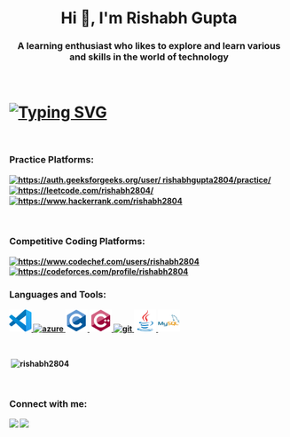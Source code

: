 <h1 align="center">Hi 👋, I'm <b>Rishabh Gupta</h1>
<h3 align="center">A learning enthusiast who likes to explore and learn various and skills in the world of technology</h3>

<br>

# [![Typing SVG](https://readme-typing-svg.herokuapp.com?size=35&color=%23F7E727&center=true&width=1000&lines=I'm+an+aspiring+Developer;I'm+a+Competitive+Programmer;I'm+a+Learning+Enthusiast;I'm+an+Explorer)](https://git.io/typing-svg)
<br>

<h3 align="left"><b>Practice Platforms:</h3> <p align="left"> <a
href="https://auth.geeksforgeeks.org/user/https://auth.geeksforgeeks.org/user/rishabhgupta2804/practice/"
target="blank"><img align="center"
src="https://raw.githubusercontent.com/rahuldkjain/github-profile-readme-generator/master/src/images/icons/Social/geeks-for-geeks.svg"
alt="https://auth.geeksforgeeks.org/user/ rishabhgupta2804/practice/"
height="30" width="40" /></a> <a
href="https://www.leetcode.com/https://leetcode.com/rishabh2804/"
target="blank"><img align="center"
src="https://raw.githubusercontent.com/rahuldkjain/github-profile-readme-generator/master/src/images/icons/Social/leet-code.svg"
alt="https://leetcode.com/rishabh2804/" height="30" width="40" /></a> <a
href="https://www.hackerrank.com/https://www.hackerrank.com/rishabh2804"
target="blank"><img align="center"
src="https://raw.githubusercontent.com/rahuldkjain/github-profile-readme-generator/master/src/images/icons/Social/hackerrank.svg"
alt="https://www.hackerrank.com/rishabh2804" height="30" width="40" /></a> </p>

<br>
<h3 align="left"><b>Competitive Coding Platforms:</h3> <p align="left"> <a
href="https://www.codechef.com/users/https://www.codechef.com/users/rishabh2804"
target="blank"><img align="center"
src="https://cdn.jsdelivr.net/npm/simple-icons@3.1.0/icons/codechef.svg"
alt="https://www.codechef.com/users/rishabh2804" height="30" width="40" /></a>
<a
href="https://codeforces.com/profile/https://codeforces.com/profile/rishabh2804"
target="blank"><img align="center"
src="https://raw.githubusercontent.com/rahuldkjain/github-profile-readme-generator/master/src/images/icons/Social/codeforces.svg"
alt="https://codeforces.com/profile/rishabh2804" height="30" width="40" /></a>
</p>

<h3 align="left"><b>Languages and Tools:</h3> <p align="left"> <a
href="https://code.visualstudio.com/" target="_blank" rel="noreferrer"> <img
src="https://raw.githubusercontent.com/github/explore/80688e429a7d4ef2fca1e82350fe8e3517d3494d/topics/visual-studio-code/visual-studio-code.png"
alt="VS code" width="40" height="40"/> </a> <a
href="https://azure.microsoft.com/en-in/" target="_blank" rel="noreferrer"> <img
src="https://www.vectorlogo.zone/logos/microsoft_azure/microsoft_azure-icon.svg"
alt="azure" width="40" height="40"/> </a> <a
href="https://www.cprogramming.com/" target="_blank" rel="noreferrer"> <img
src="https://raw.githubusercontent.com/devicons/devicon/master/icons/c/c-original.svg"
alt="c" width="40" height="40"/> </a> <a href="https://www.w3schools.com/cpp/"
target="_blank" rel="noreferrer"> <img
src="https://raw.githubusercontent.com/devicons/devicon/master/icons/cplusplus/cplusplus-original.svg"
alt="cplusplus" width="40" height="40"/> </a> <a href="https://git-scm.com/"
target="_blank" rel="noreferrer"> <img
src="https://www.vectorlogo.zone/logos/git-scm/git-scm-icon.svg" alt="git"
width="40" height="40"/> </a> <a href="https://www.java.com" target="_blank"
rel="noreferrer"> <img
src="https://raw.githubusercontent.com/devicons/devicon/master/icons/java/java-original.svg"
alt="java" width="40" height="40"/> </a> <a href="https://www.mysql.com/"
target="_blank" rel="noreferrer"> <img
src="https://raw.githubusercontent.com/devicons/devicon/master/icons/mysql/mysql-original-wordmark.svg"
alt="mysql" width="40" height="40"/> </a> </p> <br> <p>&nbsp;<img align="center"
src="https://github-readme-stats.vercel.app/api?username=rishabh2804&show_icons=true&locale=en"
alt="rishabh2804" /></p> <br>

<h3 align="left"><b>Connect with me:</h3>
<a target="_blank" href="https://www.linkedin.com/in/rishabh-gupta-2804/"><img src="https://img.shields.io/badge/-LinkedIn-0077B5?style=for-the-badge&logo=Linkedin&logoColor=white"></img></a>
<a target="_blank" href="mailto:rishabhgupta2804@gmail.com"><img src="https://img.shields.io/badge/-Gmail-D14836?style=for-the-badge&logo=Gmail&logoColor=white"></img></a>
<br>
